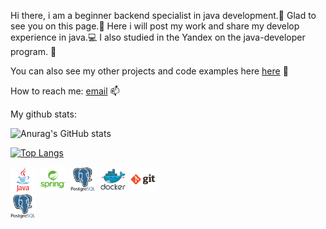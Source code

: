 Hi there, i am a beginner backend specialist in java development.👋 Glad to see you on this page.🤡 Here i will post my work and share my develop experience in java.💻 I also studied in the Yandex on the java-developer program. 🌱

You can also see my other projects and code examples here <a href="https://gitlab.com/ovabor1991">here</a> 🚀

How to reach me: <a href="mailto:ovabor1991@gmail.com">email</a> 📫

My github stats:

![Anurag's GitHub stats](https://github-readme-stats.vercel.app/api?username=Ovarbor&show_icons=true&theme=synthwave)

[![Top Langs](https://github-readme-stats.vercel.app/api/top-langs/?username=Ovarbor&layout=compact)](https://github.com/anuraghazra/github-readme-stats)

<div>
  <img src="https://github.com/devicons/devicon/blob/master/icons/java/java-original-wordmark.svg" title="Java" alt="Java" width="40" height="40"/>&nbsp;
  <img src="https://github.com/devicons/devicon/blob/master/icons/spring/spring-original-wordmark.svg" title="Spring" alt="Spring" width="40" height="40"/>&nbsp;
  <img src="https://github.com/devicons/devicon/blob/master/icons/postgresql/postgresql-original-wordmark.svg" title="postgreSQL"  alt="postgreSQL" width="40" height="40"/>&nbsp;
  <img src="https://github.com/devicons/devicon/blob/master/icons/docker/docker-original-wordmark.svg" title="Docker" alt="Docker" width="40" height="40"/>&nbsp;
  <img src="https://github.com/devicons/devicon/blob/master/icons/git/git-original-wordmark.svg" title="Git" alt="Git" width="40" height="40"/>
</div>

<a href="https://htmlacademy.ru">
  <img src="https://github.com/devicons/devicon/blob/master/icons/postgresql/postgresql-original-wordmark.svg" title="Java" alt="Java" width="40" height="40"/>
</a>

<!--
**Ovarbor/Ovarbor** is a ✨ _special_ ✨ repository because its `README.md` (this file) appears on your GitHub profile.

Here are some ideas to get you started:

- 🔭 I’m currently working on ...
- 🌱 I’m currently learning ...
- 👯 I’m looking to collaborate on ...
- 🤔 I’m looking for help with ...
- 💬 Ask me about ...
- 📫 How to reach me: <a href="mailto:vlad@webref.ru">Текст ссылки</a>
- 😄 Pronouns: ...
- ⚡ Fun fact: ...
-->
